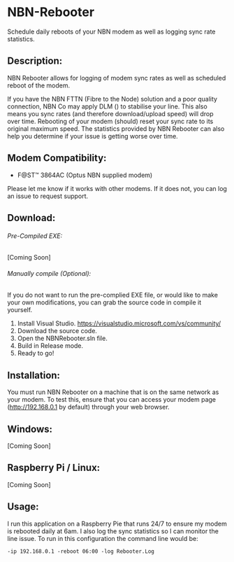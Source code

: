 # NBN-Rebooter
Schedule daily reboots of your NBN modem as well as logging sync rate statistics.

## Description:
NBN Rebooter allows for logging of modem sync rates as well as scheduled reboot of the modem.

If you have the NBN FTTN (Fibre to the Node) solution and a poor quality connection, NBN Co may apply DLM () to stabilise your line.
This also means you sync rates (and therefore download/upload speed) will drop over time. Rebooting of your modem (should) reset your sync rate to its original maximum speed. The statistics provided by NBN Rebooter can also help you determine if your issue is getting worse over time.

## Modem Compatibility:
* F@ST™ 3864AC (Optus NBN supplied modem)

Please let me know if it works with other modems. If it does not, you can log an issue to request support.

## Download:
######  Pre-Compiled EXE:
 [Coming Soon]

######  Manually compile (Optional):
If you do not want to run the pre-complied EXE file, or would like to make your own modifications, you can grab the source code in compile it yourself.

1. Install Visual Studio. https://visualstudio.microsoft.com/vs/community/
2. Download the source code.
3. Open the NBNRebooter.sln file.
4. Build in Release mode.
5. Ready to go!

## Installation:
You must run NBN Rebooter on a machine that is on the same network as your modem. To test this, ensure that you can access your modem page
(http://192.168.0.1 by default) through your web browser.

## Windows:
 [Coming Soon]
## Raspberry Pi / Linux:
 [Coming Soon]

## Usage:

I run this application on a Raspberry Pie that runs 24/7 to ensure my modem is rebooted daily at 6am. I also log the sync statistics so I can monitor the line issue. To run in this configuration the command line would be:

```
-ip 192.168.0.1 -reboot 06:00 -log Rebooter.Log
```
